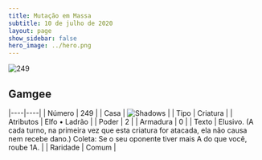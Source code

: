 ```yaml
---
title: Mutação em Massa
subtitle: 10 de julho de 2020
layout: page
show_sidebar: false
hero_image: ../hero.png
---
```


![249](https://cdn.keyforgegame.com/media/card_front/pt/479_249_8MHGRVXCW924_pt.png)

## Gamgee

|----|----|
| Número | 249 |
| Casa | ![Shadows](https://archonarcana.com/images/thumb/e/ee/Shadows.png/22px-Shadows.png "Sombras") |
| Tipo | Criatura |
| Atributos | Elfo • Ladrão |
| Poder | 2 |
| Armadura | 0 |
| Texto | Elusivo. (A cada turno, na primeira vez que esta criatura for atacada, ela não causa nem recebe dano.) Coleta: Se o seu oponente tiver mais A do que você, roube 1A. |
| Raridade | Comum |
